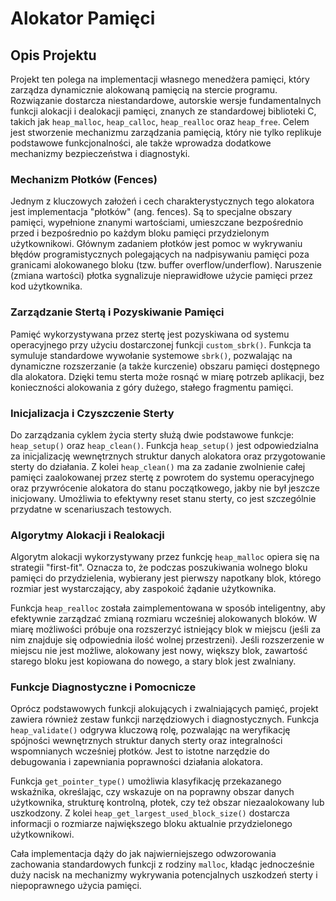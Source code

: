 # Alokator Pamięci

## Opis Projektu

Projekt ten polega na implementacji własnego menedżera pamięci, który zarządza dynamicznie alokowaną pamięcią na stercie programu. Rozwiązanie dostarcza niestandardowe, autorskie wersje fundamentalnych funkcji alokacji i dealokacji pamięci, znanych ze standardowej biblioteki C, takich jak `heap_malloc`, `heap_calloc`, `heap_realloc` oraz `heap_free`. Celem jest stworzenie mechanizmu zarządzania pamięcią, który nie tylko replikuje podstawowe funkcjonalności, ale także wprowadza dodatkowe mechanizmy bezpieczeństwa i diagnostyki.

### Mechanizm Płotków (Fences)

Jednym z kluczowych założeń i cech charakterystycznych tego alokatora jest implementacja "płotków" (ang. fences). Są to specjalne obszary pamięci, wypełnione znanymi wartościami, umieszczane bezpośrednio przed i bezpośrednio po każdym bloku pamięci przydzielonym użytkownikowi. Głównym zadaniem płotków jest pomoc w wykrywaniu błędów programistycznych polegających na nadpisywaniu pamięci poza granicami alokowanego bloku (tzw. buffer overflow/underflow). Naruszenie (zmiana wartości) płotka sygnalizuje nieprawidłowe użycie pamięci przez kod użytkownika.

### Zarządzanie Stertą i Pozyskiwanie Pamięci

Pamięć wykorzystywana przez stertę jest pozyskiwana od systemu operacyjnego przy użyciu dostarczonej funkcji `custom_sbrk()`. Funkcja ta symuluje standardowe wywołanie systemowe `sbrk()`, pozwalając na dynamiczne rozszerzanie (a także kurczenie) obszaru pamięci dostępnego dla alokatora. Dzięki temu sterta może rosnąć w miarę potrzeb aplikacji, bez konieczności alokowania z góry dużego, stałego fragmentu pamięci.

### Inicjalizacja i Czyszczenie Sterty

Do zarządzania cyklem życia sterty służą dwie podstawowe funkcje: `heap_setup()` oraz `heap_clean()`. Funkcja `heap_setup()` jest odpowiedzialna za inicjalizację wewnętrznych struktur danych alokatora oraz przygotowanie sterty do działania. Z kolei `heap_clean()` ma za zadanie zwolnienie całej pamięci zaalokowanej przez stertę z powrotem do systemu operacyjnego oraz przywrócenie alokatora do stanu początkowego, jakby nie był jeszcze inicjowany. Umożliwia to efektywny reset stanu sterty, co jest szczególnie przydatne w scenariuszach testowych.

### Algorytmy Alokacji i Realokacji

Algorytm alokacji wykorzystywany przez funkcję `heap_malloc` opiera się na strategii "first-fit". Oznacza to, że podczas poszukiwania wolnego bloku pamięci do przydzielenia, wybierany jest pierwszy napotkany blok, którego rozmiar jest wystarczający, aby zaspokoić żądanie użytkownika.

Funkcja `heap_realloc` została zaimplementowana w sposób inteligentny, aby efektywnie zarządzać zmianą rozmiaru wcześniej alokowanych bloków. W miarę możliwości próbuje ona rozszerzyć istniejący blok w miejscu (jeśli za nim znajduje się odpowiednia ilość wolnej przestrzeni). Jeśli rozszerzenie w miejscu nie jest możliwe, alokowany jest nowy, większy blok, zawartość starego bloku jest kopiowana do nowego, a stary blok jest zwalniany.

### Funkcje Diagnostyczne i Pomocnicze

Oprócz podstawowych funkcji alokujących i zwalniających pamięć, projekt zawiera również zestaw funkcji narzędziowych i diagnostycznych. Funkcja `heap_validate()` odgrywa kluczową rolę, pozwalając na weryfikację spójności wewnętrznych struktur danych sterty oraz integralności wspomnianych wcześniej płotków. Jest to istotne narzędzie do debugowania i zapewniania poprawności działania alokatora.

Funkcja `get_pointer_type()` umożliwia klasyfikację przekazanego wskaźnika, określając, czy wskazuje on na poprawny obszar danych użytkownika, strukturę kontrolną, płotek, czy też obszar niezaalokowany lub uszkodzony. Z kolei `heap_get_largest_used_block_size()` dostarcza informacji o rozmiarze największego bloku aktualnie przydzielonego użytkownikowi.

Cała implementacja dąży do jak najwierniejszego odwzorowania zachowania standardowych funkcji z rodziny `malloc`, kładąc jednocześnie duży nacisk na mechanizmy wykrywania potencjalnych uszkodzeń sterty i niepoprawnego użycia pamięci.
